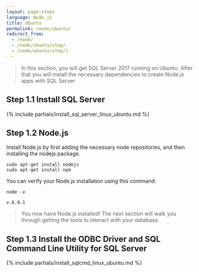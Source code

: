 ```yaml
---
layout: page-steps
language: Node.js
title: Ubuntu
permalink: /node/ubuntu/
redirect_from:
  - /node/
  - /node/ubuntu/step/
  - /node/ubuntu/step/1
---
```


> In this section, you will get SQL Server 2017 running on Ubuntu. After that you will install the necessary dependencies to create Node.js apps with SQL Server

## Step 1.1 Install SQL Server

{% include partials/install_sql_server_linux_ubuntu.md %}

## Step 1.2 Node.js

Install Node.js by first adding the necessary node repositories, and then installing the nodejs package.

```terminal
sudo apt-get install nodejs
sudo apt-get install npm
```

You can verify your Node.js installation using this command:

```terminal
node -v
```

```results
v.6.9.1
```

> You now have Node.js installed! The next section will walk you through getting the tools to interact with your database.

## Step 1.3 Install the ODBC Driver and SQL Command Line Utility for SQL Server

{% include partials/install_sqlcmd_linux_ubuntu.md %}
